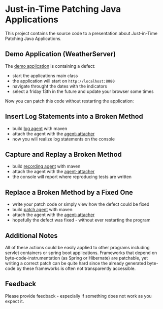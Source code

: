 Just-in-Time Patching Java Applications
=======================================

This project contains the source code to a presentation about Just-in-Time Patching Java Applications.

## Demo Application (WeatherServer)
The [demo application](https://github.com/andrena/just-in-time-patching/tree/master/demo-application) is containing a defect:

* start the applications main class
* the application will start on `http://localhost:8080` 
* navigate throught the dates with the indicators
* select a friday 13th in the future and update your browser some times

Now you can patch this code without restarting the application:

## Insert Log Statements into a Broken Method

* build [log agent](https://github.com/andrena/just-in-time-patching/tree/master/log-agent) with maven
* attach the agent with the [agent-attacher](https://github.com/andrena/just-in-time-patching/tree/master/agent-attacher)
* now you will realize log statements on the console

## Capture and Replay a Broken Method

* build [recording agent](https://github.com/andrena/just-in-time-patching/tree/master/recording-agent) with maven
* attach the agent with the [agent-attacher](https://github.com/andrena/just-in-time-patching/tree/master/agent-attacher)
* the console will report where reproducing tests are written
  
## Replace a Broken Method by a Fixed One  

* write your patch code or simply view how the defect could be fixed
* build [patch agent](https://github.com/andrena/just-in-time-patching/tree/master/patch-agent) with maven
* attach the agent with the [agent-attacher](https://github.com/andrena/just-in-time-patching/tree/master/agent-attacher)
* hopefully the defect was fixed - without ever restarting the program

## Additional Notes

All of these actions could be easily applied to other programs including servlet containers or spring boot applications. Frameworks that depend on byte-code-instrumentation (as Spring or Hibernate) are patchable, yet writing a correct patch can be quite hard since the already generated byte-code by these frameworks is often not transparently accessible. 

## Feedback

Please provide feedback - especially if something does not work as you expect it.